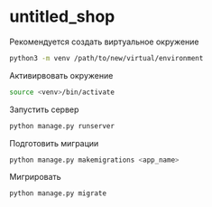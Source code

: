 # untitled_shop

Рекомендуется создать виртуальное окружение

```bash
python3 -m venv /path/to/new/virtual/environment
```

Активирвовать окружение

```bash
source <venv>/bin/activate
```

Запустить сервер

```bash
python manage.py runserver
```

Подготовить миграции

```bash
python manage.py makemigrations <app_name>
```

Мигрировать

```bash
python manage.py migrate
```